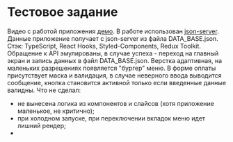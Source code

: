 # Тестовое задание
Видео с работой приложения [демо](https://youtu.be/8Q1WXoCWqNs).
В работе использован [json-server](https://www.npmjs.com/package/json-server).
Данные приложение получает с json-server из файла DATA_BASE.json.
Стэк: TypeScript, React Hooks, Styled-Components, Redux Toolkit.
Обращение к API эмулированы, в случае успеха - переход на главный экран и запись данных в файл DATA_BASE.json.
Верстка адаптивная, на маленьких разрешениях появляется "бургер" меню.
В форме оплаты присутствует маска и валидация, в случае неверного ввода выводится сообщение, 
кнопка становится активной только если введенные данные валидны.
Что не сделал:
 - не вынесена логика из компонентов и слайсов (хотя приложение маленькое, не критично);
 - при холодном запуске, при переключении вкладок меню идет лишний рендер;
 - 
